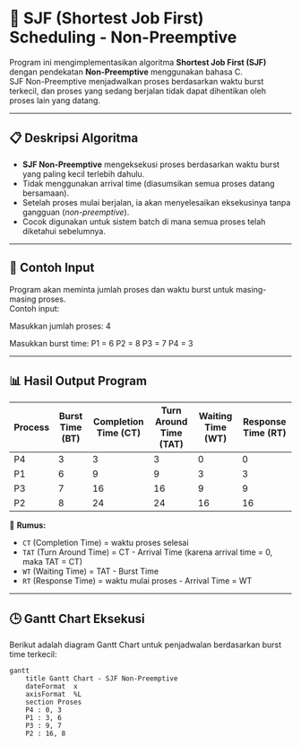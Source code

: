 # 🧠 SJF (Shortest Job First) Scheduling - Non-Preemptive

Program ini mengimplementasikan algoritma **Shortest Job First (SJF)** dengan pendekatan **Non-Preemptive** menggunakan bahasa C.  
SJF Non-Preemptive menjadwalkan proses berdasarkan waktu burst terkecil, dan proses yang sedang berjalan tidak dapat dihentikan oleh proses lain yang datang.

---

## 📋 Deskripsi Algoritma

- **SJF Non-Preemptive** mengeksekusi proses berdasarkan waktu burst yang paling kecil terlebih dahulu.
- Tidak menggunakan arrival time (diasumsikan semua proses datang bersamaan).
- Setelah proses mulai berjalan, ia akan menyelesaikan eksekusinya tanpa gangguan (*non-preemptive*).
- Cocok digunakan untuk sistem batch di mana semua proses telah diketahui sebelumnya.

---

## 🧾 Contoh Input

Program akan meminta jumlah proses dan waktu burst untuk masing-masing proses.  
Contoh input:

Masukkan jumlah proses: 4

Masukkan burst time:
P1 = 6
P2 = 8
P3 = 7
P4 = 3


---

## 📊 Hasil Output Program

| Process | Burst Time (BT) | Completion Time (CT) | Turn Around Time (TAT) | Waiting Time (WT) | Response Time (RT) |
|---------|------------------|-----------------------|--------------------------|--------------------|---------------------|
| P4      | 3                | 3                     | 3                        | 0                  | 0                   |
| P1      | 6                | 9                     | 9                        | 3                  | 3                   |
| P3      | 7                | 16                    | 16                       | 9                  | 9                   |
| P2      | 8                | 24                    | 24                       | 16                 | 16                  |

📌 **Rumus:**
- `CT` (Completion Time) = waktu proses selesai
- `TAT` (Turn Around Time) = CT - Arrival Time (karena arrival time = 0, maka TAT = CT)
- `WT` (Waiting Time) = TAT - Burst Time
- `RT` (Response Time) = waktu mulai proses - Arrival Time = WT

---

## 🕒 Gantt Chart Eksekusi

Berikut adalah diagram Gantt Chart untuk penjadwalan berdasarkan burst time terkecil:

```mermaid
gantt
    title Gantt Chart - SJF Non-Preemptive
    dateFormat  x
    axisFormat  %L
    section Proses
    P4 : 0, 3
    P1 : 3, 6
    P3 : 9, 7
    P2 : 16, 8

